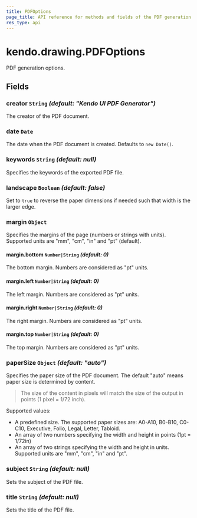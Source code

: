 ```yaml
---
title: PDFOptions
page_title: API reference for methods and fields of the PDF generation options
res_type: api
---
```


# kendo.drawing.PDFOptions
PDF generation options.

## Fields

### creator `String` *(default: "Kendo UI PDF Generator")*
The creator of the PDF document.

### date `Date`
The date when the PDF document is created. Defaults to `new Date()`.

### keywords `String` *(default: null)*
Specifies the keywords of the exported PDF file.

### landscape `Boolean` *(default: false)*
Set to `true` to reverse the paper dimensions if needed such that width is the larger edge.

### margin `Object`
Specifies the margins of the page (numbers or strings with units). Supported
units are "mm", "cm", "in" and "pt" (default).

#### margin.bottom `Number|String` *(default: 0)*
The bottom margin. Numbers are considered as "pt" units.

#### margin.left `Number|String` *(default: 0)*
The left margin. Numbers are considered as "pt" units.

#### margin.right `Number|String` *(default: 0)*
The right margin. Numbers are considered as "pt" units.

#### margin.top `Number|String` *(default: 0)*
The top margin. Numbers are considered as "pt" units.

### paperSize `Object` *(default: "auto")*
Specifies the paper size of the PDF document.
The default "auto" means paper size is determined by content.

> The size of the content in pixels will match the size of the output in points (1 pixel = 1/72 inch).

Supported values:

* A predefined size. The supported paper sizes are: A0-A10, B0-B10, C0-C10, Executive, Folio, Legal, Letter, Tabloid.
* An array of two numbers specifying the width and height in points (1pt = 1/72in)
* An array of two strings specifying the width and height in units.
  Supported units are "mm", "cm", "in" and "pt".

### subject `String` *(default: null)*
Sets the subject of the PDF file.

### title `String` *(default: null)*
Sets the title of the PDF file.

